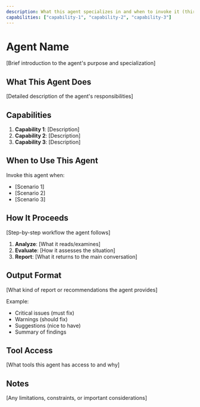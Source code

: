 ```yaml
---
description: What this agent specializes in and when to invoke it (third person).
capabilities: ["capability-1", "capability-2", "capability-3"]
---
```


# Agent Name

[Brief introduction to the agent's purpose and specialization]

## What This Agent Does

[Detailed description of the agent's responsibilities]

## Capabilities

1. **Capability 1**: [Description]
2. **Capability 2**: [Description]
3. **Capability 3**: [Description]

## When to Use This Agent

Invoke this agent when:
- [Scenario 1]
- [Scenario 2]
- [Scenario 3]

## How It Proceeds

[Step-by-step workflow the agent follows]

1. **Analyze**: [What it reads/examines]
2. **Evaluate**: [How it assesses the situation]
3. **Report**: [What it returns to the main conversation]

## Output Format

[What kind of report or recommendations the agent provides]

Example:
- Critical issues (must fix)
- Warnings (should fix)
- Suggestions (nice to have)
- Summary of findings

## Tool Access

[What tools this agent has access to and why]

## Notes

[Any limitations, constraints, or important considerations]
